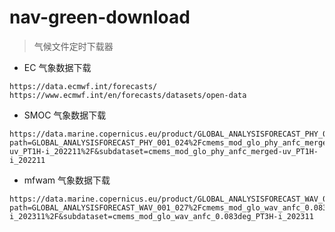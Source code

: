 # nav-green-download
> 气候文件定时下载器

- EC 气象数据下载
```
https://data.ecmwf.int/forecasts/
https://www.ecmwf.int/en/forecasts/datasets/open-data
```

- SMOC 气象数据下载
```
https://data.marine.copernicus.eu/product/GLOBAL_ANALYSISFORECAST_PHY_001_024/files?path=GLOBAL_ANALYSISFORECAST_PHY_001_024%2Fcmems_mod_glo_phy_anfc_merged-uv_PT1H-i_202211%2F&subdataset=cmems_mod_glo_phy_anfc_merged-uv_PT1H-i_202211
```

- mfwam 气象数据下载
```
https://data.marine.copernicus.eu/product/GLOBAL_ANALYSISFORECAST_WAV_001_027/files?path=GLOBAL_ANALYSISFORECAST_WAV_001_027%2Fcmems_mod_glo_wav_anfc_0.083deg_PT3H-i_202311%2F&subdataset=cmems_mod_glo_wav_anfc_0.083deg_PT3H-i_202311
```